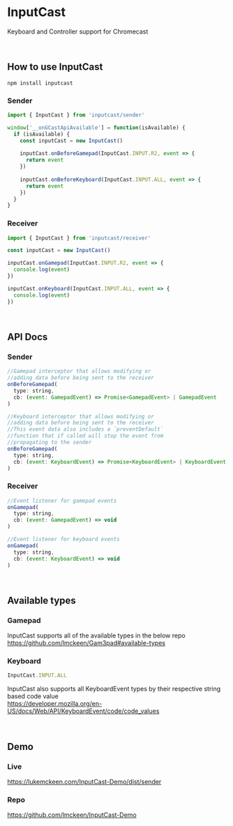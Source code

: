 # InputCast

Keyboard and Controller support for Chromecast

<br>

## How to use InputCast


```
npm install inputcast
```

### Sender 
```js
import { InputCast } from 'inputcast/sender'

window['__onGCastApiAvailable'] = function(isAvailable) {
  if (isAvailable) {
    const inputCast = new InputCast()
    
    inputCast.onBeforeGamepad(InputCast.INPUT.R2, event => {
      return event
    })
    
    inputCast.onBeforeKeyboard(InputCast.INPUT.ALL, event => {
      return event
    })
  }
}
```

### Receiver
```js
import { InputCast } from 'inputcast/receiver'

const inputCast = new InputCast()

inputCast.onGamepad(InputCast.INPUT.R2, event => {
  console.log(event) 
})

inputCast.onKeyboard(InputCast.INPUT.ALL, event => {
  console.log(event) 
})
```
<br>

## API Docs

### Sender

```js
//Gamepad interceptor that allows modifying or 
//adding data before being sent to the receiver
onBeforeGamepad(
  type: string,
  cb: (event: GamepadEvent) => Promise<GamepadEvent> | GamepadEvent
)

//Keyboard interceptor that allows modifying or 
//adding data before being sent to the receiver
//This event data also includes a `preventDefault` 
//function that if called will stop the event from 
//propagating to the sender
onBeforeGamepad(
  type: string, 
  cb: (event: KeyboardEvent) => Promise<KeyboardEvent> | KeyboardEvent
)
```

### Receiver

```js
//Event listener for gamepad events
onGamepad(
  type: string,
  cb: (event: GamepadEvent) => void
)

//Event listener for keyboard events
onGamepad(
  type: string,
  cb: (event: KeyboardEvent) => void
)
```

<br> 

## Available types

### Gamepad
InputCast supports all of the available types in the below repo<br>
https://github.com/lmckeen/Gam3pad#available-types

### Keyboard
```js
InputCast.INPUT.ALL
```
InputCast also supports all KeyboardEvent types by their respective string based code value<br>
https://developer.mozilla.org/en-US/docs/Web/API/KeyboardEvent/code/code_values

<br>

## Demo

### Live 
https://lukemckeen.com/InputCast-Demo/dist/sender


### Repo
https://github.com/lmckeen/InputCast-Demo
